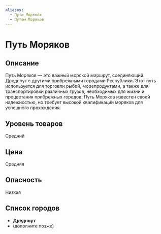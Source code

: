 ```yaml
---
aliases:
  - Пути Моряков
  - Путем Моряков
---
```


# Путь Моряков

## Описание
Путь Моряков — это важный морской маршрут, соединяющий Дредноут с другими прибрежными городами Республики. Этот путь используется для торговли рыбой, морепродуктами, а также для транспортировки различных грузов, необходимых для жизни и процветания прибрежных городов. Путь Моряков известен своей надежностью, но требует высокой квалификации моряков для успешного прохождения.

## Уровень товаров
Средний

## Цена
Средняя

## Опасность
Низкая

## Список городов
- **Дредноут**
- (дополните позже)
